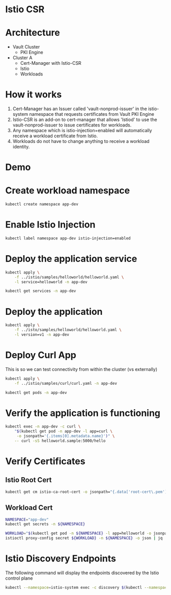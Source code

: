 # Istio CSR

# Architecture
 - Vault Cluster
    - PKI Engine
 - Cluster A
    - Cert-Manager with Istio-CSR
    - Istio 
    - Workloads

# How it works

1. Cert-Manager has an Issuer called 'vault-nonprod-issuer' in the istio-system namespace that requests certificates from Vault PKI Engine
2. Istio-CSR is an add-on to cert-manager that allows 'Istiod' to use the vault-nonprod-issuer to issue certificates for workloads.
3. Any namespace which is istio-injection=enabled will automatically receive a workload certificate from Istio.
4. Workloads do not have to change anything to receive a workload identity.

# Demo

# Create workload namespace

```bash
kubectl create namespace app-dev
```

# Enable Istio Injection

```bash
kubectl label namespace app-dev istio-injection=enabled
```
# Deploy the application service
```bash
kubectl apply \
    -f ../istio/samples/helloworld/helloworld.yaml \
    -l service=helloworld -n app-dev

kubectl get services -n app-dev
```

# Deploy the application
```bash
kubectl apply \
    -f ../isto/samples/helloworld/helloworld.yaml \
    -l version=v1 -n app-dev
```

# Deploy Curl App
This is so we can test connectivity from within the cluster (vs externally)
```bash
kubectl apply \
    -f ../istio/samples/curl/curl.yaml -n app-dev

kubectl get pods -n app-dev   
```

# Verify the application is functioning
```bash
kubectl exec -n app-dev -c curl \
    "$(kubectl get pod -n app-dev -l app=curl \
     -o jsonpath='{.items[0].metadata.name}')" \
    -- curl -sS helloworld.sample:5000/hello
```

# Verify Certificates

## Istio Root Cert
```bash
kubectl get cm istio-ca-root-cert -o jsonpath="{.data['root-cert\.pem']}" | openssl x509 -noout -text
```

## Workload Cert
```bash
NAMESPACE="app-dev"
kubectl get secrets -n ${NAMESPACE}

WORKLOAD="$(kubectl get pod -n ${NAMESPACE} -l app=helloworld -o jsonpath='{.items[0].metadata.name}')" 
istioctl proxy-config secret ${WORKLOAD} -n ${NAMESPACE} -o json | jq '.dynamicActiveSecrets[0].secret.tlsCertificate.certificateChain.inlineBytes' | sed 's/"//g' | base64 --decode | openssl x509 -noout -text
```

# Istio Discovery Endpoints
The following command will display the endpoints discovered by the Istio control plane
```bash
kubectl --namespace=istio-system exec -c discovery $(kubectl --namespace=istio-system get pods --no-headers -l app=istiod | awk '{print $1}') -- curl --max-time 10 -s http://127.0.0.1:8080/debug/endpointShardz
```

